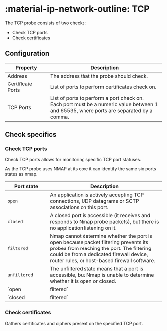 # :material-ip-network-outline: TCP

The TCP probe consists of two checks:

* Check TCP ports
* Check certificates

## Configuration

**<div style="width:120px">Property</div>** | Description
--------------------------------------------|------------------------
Address                                     | The address that the probe should check.
Certificate Ports                           | List of ports to perform certificates check on.
TCP Ports                                   | List of ports to perform a port check on.<br>Each port must be a numeric value between 1 and 65535, where ports are separated by a comma.

## Check specifics  

### Check TCP ports

Check TCP ports allows for monitoring specific TCP port statuses.

As the TCP probe uses NMAP at its core it can identify the same six ports states as nmap.

**<div style="width:120px">Port state</div>** | Description
----------------------------------------------|----------------------------------------
`open`                                        | An application is actively accepting TCP connections, UDP datagrams or SCTP associations on this port.
`closed`                                      | A closed port is accessible (it receives and responds to Nmap probe packets), but there is no application listening on it.
`filtered`                                    | Nmap cannot determine whether the port is open because packet filtering prevents its probes from reaching the port. The filtering could be from a dedicated firewall device, router rules, or host-based firewall software.
`unfiltered`                                  | The unfiltered state means that a port is accessible, but Nmap is unable to determine whether it is open or closed.
`open|filtered`                               | Nmap places ports in this state when it is unable to determine whether a port is open or filtered.
`closed|filtered`                             | This state is used when Nmap is unable to determine whether a port is closed or filtered.

### Check certificates

Gathers certificates and ciphers present on the specified TCP port.